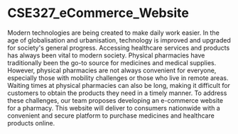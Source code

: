 # CSE327_eCommerce_Website

Modern technologies are being created to make daily work easier. In the age of globalisation and urbanisation, technology is improved and upgraded for society's general progress. Accessing healthcare services and products has always been vital to modern society. Physical pharmacies have traditionally been the go-to source for medicines and medical supplies. However, physical pharmacies are not always convenient for everyone, especially those with mobility challenges or those who live in remote areas. Waiting times at physical pharmacies can also be long, making it difficult for customers to obtain the products they need in a timely manner. To address these challenges, our team proposes developing an e-commerce website for a pharmacy. This website will deliver to consumers nationwide with a convenient and secure platform to purchase medicines and healthcare products online.
